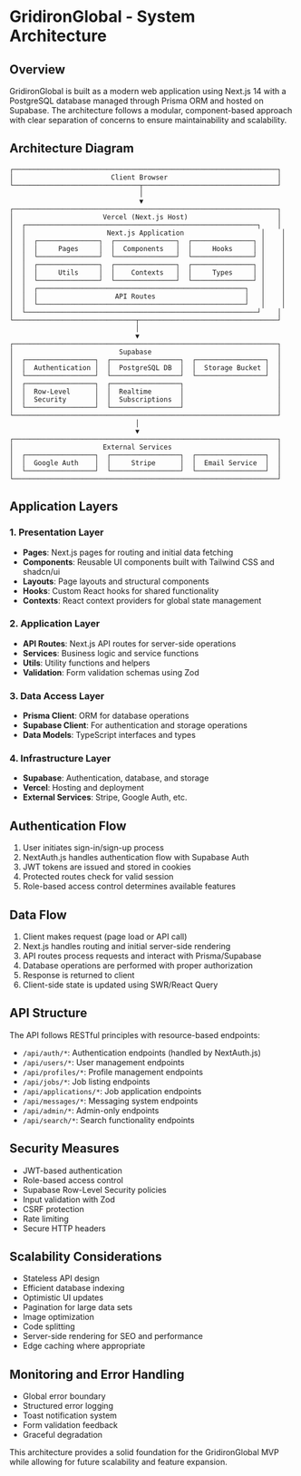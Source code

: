 # GridironGlobal - System Architecture

## Overview

GridironGlobal is built as a modern web application using Next.js 14 with a PostgreSQL database managed through Prisma ORM and hosted on Supabase. The architecture follows a modular, component-based approach with clear separation of concerns to ensure maintainability and scalability.

## Architecture Diagram

```
┌─────────────────────────────────────────────────────────────────┐
│                        Client Browser                           │
└───────────────────────────────┬─────────────────────────────────┘
                                │
                                ▼
┌─────────────────────────────────────────────────────────────────┐
│                      Vercel (Next.js Host)                      │
│  ┌─────────────────────────────────────────────────────────┐    │
│  │                    Next.js Application                   │    │
│  │  ┌───────────────┐  ┌───────────────┐  ┌───────────────┐ │    │
│  │  │     Pages     │  │  Components   │  │     Hooks     │ │    │
│  │  └───────────────┘  └───────────────┘  └───────────────┘ │    │
│  │  ┌───────────────┐  ┌───────────────┐  ┌───────────────┐ │    │
│  │  │     Utils     │  │    Contexts   │  │     Types     │ │    │
│  │  └───────────────┘  └───────────────┘  └───────────────┘ │    │
│  │  ┌───────────────────────────────────────────────────┐   │    │
│  │  │                   API Routes                      │   │    │
│  │  └───────────────────────────────────────────────────┘   │    │
│  └─────────────────────────────────────────────────────────┘    │
└──────────────────────────────┬──────────────────────────────────┘
                               │
                               ▼
┌─────────────────────────────────────────────────────────────────┐
│                          Supabase                               │
│  ┌─────────────────┐  ┌─────────────────┐  ┌─────────────────┐  │
│  │  Authentication │  │  PostgreSQL DB  │  │  Storage Bucket │  │
│  └─────────────────┘  └─────────────────┘  └─────────────────┘  │
│  ┌─────────────────┐  ┌─────────────────┐                       │
│  │  Row-Level      │  │  Realtime       │                       │
│  │  Security       │  │  Subscriptions  │                       │
│  └─────────────────┘  └─────────────────┘                       │
└─────────────────────────────────────────────────────────────────┘
                               │
                               ▼
┌─────────────────────────────────────────────────────────────────┐
│                      External Services                          │
│  ┌─────────────────┐  ┌─────────────────┐  ┌─────────────────┐  │
│  │  Google Auth    │  │     Stripe      │  │  Email Service  │  │
│  └─────────────────┘  └─────────────────┘  └─────────────────┘  │
└─────────────────────────────────────────────────────────────────┘
```

## Application Layers

### 1. Presentation Layer
- **Pages**: Next.js pages for routing and initial data fetching
- **Components**: Reusable UI components built with Tailwind CSS and shadcn/ui
- **Layouts**: Page layouts and structural components
- **Hooks**: Custom React hooks for shared functionality
- **Contexts**: React context providers for global state management

### 2. Application Layer
- **API Routes**: Next.js API routes for server-side operations
- **Services**: Business logic and service functions
- **Utils**: Utility functions and helpers
- **Validation**: Form validation schemas using Zod

### 3. Data Access Layer
- **Prisma Client**: ORM for database operations
- **Supabase Client**: For authentication and storage operations
- **Data Models**: TypeScript interfaces and types

### 4. Infrastructure Layer
- **Supabase**: Authentication, database, and storage
- **Vercel**: Hosting and deployment
- **External Services**: Stripe, Google Auth, etc.

## Authentication Flow

1. User initiates sign-in/sign-up process
2. NextAuth.js handles authentication flow with Supabase Auth
3. JWT tokens are issued and stored in cookies
4. Protected routes check for valid session
5. Role-based access control determines available features

## Data Flow

1. Client makes request (page load or API call)
2. Next.js handles routing and initial server-side rendering
3. API routes process requests and interact with Prisma/Supabase
4. Database operations are performed with proper authorization
5. Response is returned to client
6. Client-side state is updated using SWR/React Query

## API Structure

The API follows RESTful principles with resource-based endpoints:

- `/api/auth/*`: Authentication endpoints (handled by NextAuth.js)
- `/api/users/*`: User management endpoints
- `/api/profiles/*`: Profile management endpoints
- `/api/jobs/*`: Job listing endpoints
- `/api/applications/*`: Job application endpoints
- `/api/messages/*`: Messaging system endpoints
- `/api/admin/*`: Admin-only endpoints
- `/api/search/*`: Search functionality endpoints

## Security Measures

- JWT-based authentication
- Role-based access control
- Supabase Row-Level Security policies
- Input validation with Zod
- CSRF protection
- Rate limiting
- Secure HTTP headers

## Scalability Considerations

- Stateless API design
- Efficient database indexing
- Optimistic UI updates
- Pagination for large data sets
- Image optimization
- Code splitting
- Server-side rendering for SEO and performance
- Edge caching where appropriate

## Monitoring and Error Handling

- Global error boundary
- Structured error logging
- Toast notification system
- Form validation feedback
- Graceful degradation

This architecture provides a solid foundation for the GridironGlobal MVP while allowing for future scalability and feature expansion.
